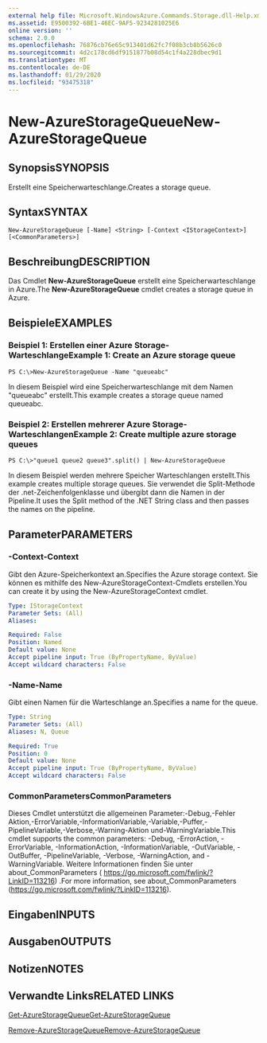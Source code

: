 ```yaml
---
external help file: Microsoft.WindowsAzure.Commands.Storage.dll-Help.xml
ms.assetid: E9500392-6BE1-46EC-9AF5-9234281025E6
online version: ''
schema: 2.0.0
ms.openlocfilehash: 76876cb76e65c913401d62fc7f08b3cb8b5626c0
ms.sourcegitcommit: 4d2c178cd6df9151877b08d54c1f4a228dbec9d1
ms.translationtype: MT
ms.contentlocale: de-DE
ms.lasthandoff: 01/29/2020
ms.locfileid: "93475318"
---
```

# <span data-ttu-id="ee32f-101">New-AzureStorageQueue</span><span class="sxs-lookup"><span data-stu-id="ee32f-101">New-AzureStorageQueue</span></span>

## <span data-ttu-id="ee32f-102">Synopsis</span><span class="sxs-lookup"><span data-stu-id="ee32f-102">SYNOPSIS</span></span>
<span data-ttu-id="ee32f-103">Erstellt eine Speicherwarteschlange.</span><span class="sxs-lookup"><span data-stu-id="ee32f-103">Creates a storage queue.</span></span>

## <span data-ttu-id="ee32f-104">Syntax</span><span class="sxs-lookup"><span data-stu-id="ee32f-104">SYNTAX</span></span>

```
New-AzureStorageQueue [-Name] <String> [-Context <IStorageContext>] [<CommonParameters>]
```

## <span data-ttu-id="ee32f-105">Beschreibung</span><span class="sxs-lookup"><span data-stu-id="ee32f-105">DESCRIPTION</span></span>
<span data-ttu-id="ee32f-106">Das Cmdlet **New-AzureStorageQueue** erstellt eine Speicherwarteschlange in Azure.</span><span class="sxs-lookup"><span data-stu-id="ee32f-106">The **New-AzureStorageQueue** cmdlet creates a storage queue in Azure.</span></span>

## <span data-ttu-id="ee32f-107">Beispiele</span><span class="sxs-lookup"><span data-stu-id="ee32f-107">EXAMPLES</span></span>

### <span data-ttu-id="ee32f-108">Beispiel 1: Erstellen einer Azure Storage-Warteschlange</span><span class="sxs-lookup"><span data-stu-id="ee32f-108">Example 1: Create an Azure storage queue</span></span>
```
PS C:\>New-AzureStorageQueue -Name "queueabc"
```

<span data-ttu-id="ee32f-109">In diesem Beispiel wird eine Speicherwarteschlange mit dem Namen "queueabc" erstellt.</span><span class="sxs-lookup"><span data-stu-id="ee32f-109">This example creates a storage queue named queueabc.</span></span>

### <span data-ttu-id="ee32f-110">Beispiel 2: Erstellen mehrerer Azure Storage-Warteschlangen</span><span class="sxs-lookup"><span data-stu-id="ee32f-110">Example 2: Create multiple azure storage queues</span></span>
```
PS C:\>"queue1 queue2 queue3".split() | New-AzureStorageQueue
```

<span data-ttu-id="ee32f-111">In diesem Beispiel werden mehrere Speicher Warteschlangen erstellt.</span><span class="sxs-lookup"><span data-stu-id="ee32f-111">This example creates multiple storage queues.</span></span>
<span data-ttu-id="ee32f-112">Sie verwendet die Split-Methode der .net-Zeichenfolgenklasse und übergibt dann die Namen in der Pipeline.</span><span class="sxs-lookup"><span data-stu-id="ee32f-112">It uses the Split method of the .NET String class and then passes the names on the pipeline.</span></span>

## <span data-ttu-id="ee32f-113">Parameter</span><span class="sxs-lookup"><span data-stu-id="ee32f-113">PARAMETERS</span></span>

### <span data-ttu-id="ee32f-114">-Context</span><span class="sxs-lookup"><span data-stu-id="ee32f-114">-Context</span></span>
<span data-ttu-id="ee32f-115">Gibt den Azure-Speicherkontext an.</span><span class="sxs-lookup"><span data-stu-id="ee32f-115">Specifies the Azure storage context.</span></span>
<span data-ttu-id="ee32f-116">Sie können es mithilfe des New-AzureStorageContext-Cmdlets erstellen.</span><span class="sxs-lookup"><span data-stu-id="ee32f-116">You can create it by using the New-AzureStorageContext cmdlet.</span></span>

```yaml
Type: IStorageContext
Parameter Sets: (All)
Aliases: 

Required: False
Position: Named
Default value: None
Accept pipeline input: True (ByPropertyName, ByValue)
Accept wildcard characters: False
```

### <span data-ttu-id="ee32f-117">-Name</span><span class="sxs-lookup"><span data-stu-id="ee32f-117">-Name</span></span>
<span data-ttu-id="ee32f-118">Gibt einen Namen für die Warteschlange an.</span><span class="sxs-lookup"><span data-stu-id="ee32f-118">Specifies a name for the queue.</span></span>

```yaml
Type: String
Parameter Sets: (All)
Aliases: N, Queue

Required: True
Position: 0
Default value: None
Accept pipeline input: True (ByPropertyName, ByValue)
Accept wildcard characters: False
```

### <span data-ttu-id="ee32f-119">CommonParameters</span><span class="sxs-lookup"><span data-stu-id="ee32f-119">CommonParameters</span></span>
<span data-ttu-id="ee32f-120">Dieses Cmdlet unterstützt die allgemeinen Parameter:-Debug,-Fehler Aktion,-ErrorVariable,-InformationVariable,-Variable,-Puffer,-PipelineVariable,-Verbose,-Warning-Aktion und-WarningVariable.</span><span class="sxs-lookup"><span data-stu-id="ee32f-120">This cmdlet supports the common parameters: -Debug, -ErrorAction, -ErrorVariable, -InformationAction, -InformationVariable, -OutVariable, -OutBuffer, -PipelineVariable, -Verbose, -WarningAction, and -WarningVariable.</span></span> <span data-ttu-id="ee32f-121">Weitere Informationen finden Sie unter about_CommonParameters ( https://go.microsoft.com/fwlink/?LinkID=113216) .</span><span class="sxs-lookup"><span data-stu-id="ee32f-121">For more information, see about_CommonParameters (https://go.microsoft.com/fwlink/?LinkID=113216).</span></span>

## <span data-ttu-id="ee32f-122">Eingaben</span><span class="sxs-lookup"><span data-stu-id="ee32f-122">INPUTS</span></span>

## <span data-ttu-id="ee32f-123">Ausgaben</span><span class="sxs-lookup"><span data-stu-id="ee32f-123">OUTPUTS</span></span>

## <span data-ttu-id="ee32f-124">Notizen</span><span class="sxs-lookup"><span data-stu-id="ee32f-124">NOTES</span></span>

## <span data-ttu-id="ee32f-125">Verwandte Links</span><span class="sxs-lookup"><span data-stu-id="ee32f-125">RELATED LINKS</span></span>

[<span data-ttu-id="ee32f-126">Get-AzureStorageQueue</span><span class="sxs-lookup"><span data-stu-id="ee32f-126">Get-AzureStorageQueue</span></span>](./Get-AzureStorageQueue.md)

[<span data-ttu-id="ee32f-127">Remove-AzureStorageQueue</span><span class="sxs-lookup"><span data-stu-id="ee32f-127">Remove-AzureStorageQueue</span></span>](./Remove-AzureStorageQueue.md)


